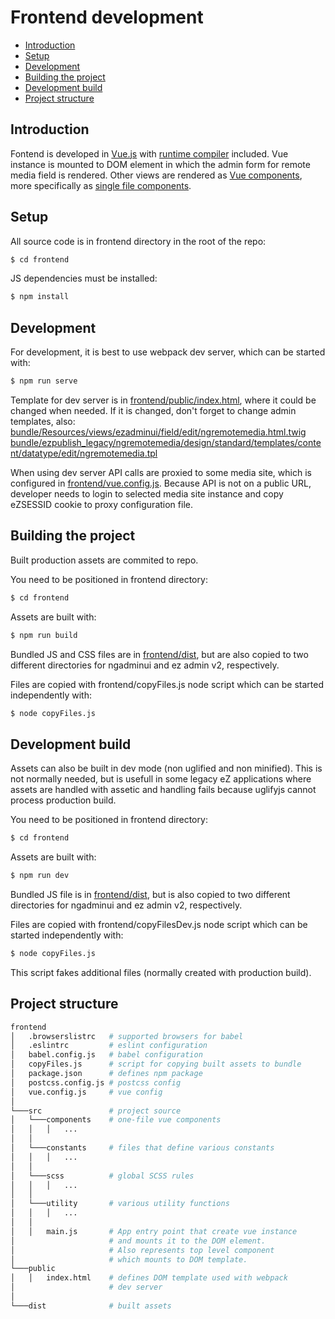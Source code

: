 # Frontend development

- [Introduction](#introduction)
- [Setup](#setup)
- [Development](#development)
- [Building the project](#building-the-project)
- [Development build](#development-build)
- [Project structure](#project-structure)

## Introduction

Fontend is developed in [Vue.js](https://vuejs.org/v2/guide/) with [runtime compiler](https://vuejs.org/v2/guide/installation.html#Runtime-Compiler-vs-Runtime-only) included. Vue instance is mounted to DOM element in which the admin form for remote media field is rendered. Other views are rendered as [Vue components](https://vuejs.org/v2/guide/components.html), more specifically as [single file components](https://vuejs.org/v2/guide/single-file-components.html).

## Setup

All source code is in frontend directory in the root of the repo:

```bash
$ cd frontend
```

JS dependencies must be installed:

```bash
$ npm install
```

## Development

For development, it is best to use webpack dev server, which can be started with:

```bash
$ npm run serve
```

Template for dev server is in [frontend/public/index.html](frontend/public/index.html), where it could be changed when needed. If it is changed, don't forget to change admin templates, also:
[bundle/Resources/views/ezadminui/field/edit/ngremotemedia.html.twig](bundle/Resources/views/ezadminui/field/edit/ngremotemedia.html.twig)
[bundle/ezpublish_legacy/ngremotemedia/design/standard/templates/content/datatype/edit/ngremotemedia.tpl](bundle/ezpublish_legacy/ngremotemedia/design/standard/templates/content/datatype/edit/ngremotemedia.tpl)

When using dev server API calls are proxied to some media site, which is configured in [frontend/vue.config.js](frontend/vue.config.js). Because API is not on a public URL, developer needs to login to selected media site instance and copy eZSESSID cookie to proxy configuration file.

## Building the project

Built production assets are commited to repo.

You need to be positioned in frontend directory:

```bash
$ cd frontend
```

Assets are built with:

```bash
$ npm run build
```

Bundled JS and CSS files are in [frontend/dist](frontend/dist), but are also copied to two different directories for ngadminui and ez admin v2, respectively.

Files are copied with frontend/copyFiles.js node script which can be started independently with:

```bash
$ node copyFiles.js
```

## Development build

Assets can also be built in dev mode (non uglified and non minified). This is not normally needed, but is usefull in some legacy eZ applications where assets are handled with assetic and handling fails because uglifyjs cannot process production build.

You need to be positioned in frontend directory:

```bash
$ cd frontend
```

Assets are built with:

```bash
$ npm run dev
```

Bundled JS file is in [frontend/dist](frontend/dist), but is also copied to two different directories for ngadminui and ez admin v2, respectively.

Files are copied with frontend/copyFilesDev.js node script which can be started independently with:

```bash
$ node copyFiles.js
```

This script fakes additional files (normally created with production build).


## Project structure

```bash
frontend
│   .browserslistrc   # supported browsers for babel
│   .eslintrc         # eslint configuration
│   babel.config.js   # babel configuration
│   copyFiles.js      # script for copying built assets to bundle
│   package.json      # defines npm package
│   postcss.config.js # postcss config
│   vue.config.js     # vue config
│
└───src               # project source
│   └───components    # one-file vue components
│   │   │   ...
│   │
│   └───constants     # files that define various constants
│   │   │   ...
│   │
│   └───scss          # global SCSS rules
│   │   │   ...
│   │
│   └───utility       # various utility functions
│   │   │   ...
│   │
│   │   main.js       # App entry point that create vue instance
│                     # and mounts it to the DOM element.
│                     # Also represents top level component 
│                     # which mounts to DOM template.
└───public
│   │   index.html    # defines DOM template used with webpack
│                     # dev server
│
└───dist              # built assets

```
